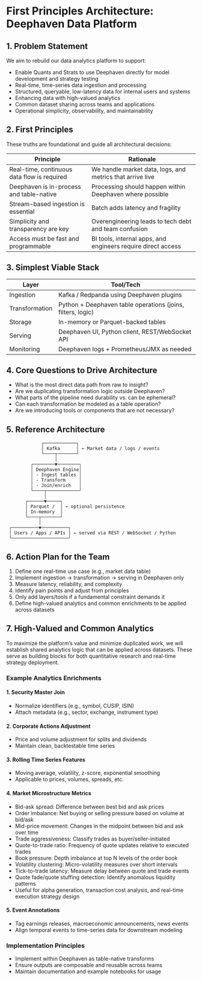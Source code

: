 
# First Principles Architecture: Deephaven Data Platform

## 1. Problem Statement

We aim to rebuild our data analytics platform to support:

- Enable Quants and Strats to use Deephaven directly for model development and strategy testing
- Real-time, time-series data ingestion and processing
- Structured, queryable, low-latency data for internal users and systems
- Enhancing data with high-valued analytics
- Common dataset sharing across teams and applications
- Operational simplicity, observability, and maintainability

## 2. First Principles

These truths are foundational and guide all architectural decisions:

| Principle                                   | Rationale                                                    |
| ------------------------------------------ | ------------------------------------------------------------ |
| Real-time, continuous data flow is required | We handle market data, logs, and metrics that arrive live    |
| Deephaven is in-process and table-native    | Processing should happen within Deephaven where possible     |
| Stream-based ingestion is essential         | Batch adds latency and fragility                             |
| Simplicity and transparency are key         | Overengineering leads to tech debt and team confusion        |
| Access must be fast and programmable        | BI tools, internal apps, and engineers require direct access |

## 3. Simplest Viable Stack

| Layer          | Tool/Tech                                                   |
| -------------- | ----------------------------------------------------------- |
| Ingestion      | Kafka / Redpanda using Deephaven plugins                    |
| Transformation | Python + Deephaven table operations (joins, filters, logic) |
| Storage        | In-memory or Parquet-backed tables                          |
| Serving        | Deephaven UI, Python client, REST/WebSocket API             |
| Monitoring     | Deephaven logs + Prometheus/JMX as needed                   |

## 4. Core Questions to Drive Architecture

- What is the most direct data path from raw to insight?
- Are we duplicating transformation logic outside Deephaven?
- What parts of the pipeline need durability vs. can be ephemeral?
- Can each transformation be modeled as a table operation?
- Are we introducing tools or components that are not necessary?

## 5. Reference Architecture

```
             ┌────────────┐
             │ Kafka      │ ← Market data / logs / events
             └────┬───────┘
                  │
         ┌────────▼────────┐
         │ Deephaven Engine│
         │ - Ingest tables │
         │ - Transform     │
         │ - Join/enrich   │
         └────┬────────────┘
              │
       ┌──────▼─────┐
       │ Parquet /  │ ← optional persistence
       │ In-memory  │
       └────┬───────┘
            │
 ┌──────────▼──────────┐
 │ Users / Apps / APIs │ ← served via REST / WebSocket / Python
 └─────────────────────┘
```

## 6. Action Plan for the Team

1. Define one real-time use case (e.g., market data table)
2. Implement ingestion → transformation → serving in Deephaven only
3. Measure latency, reliability, and complexity
4. Identify pain points and adjust from principles
5. Only add layers/tools if a fundamental constraint demands it
6. Define high-valued analytics and common enrichments to be applied across datasets

## 7. High-Valued and Common Analytics

To maximize the platform’s value and minimize duplicated work, we will establish shared analytics logic that can be applied across datasets. These serve as building blocks for both quantitative research and real-time strategy deployment.

### Example Analytics Enrichments

#### 1. Security Master Join

- Normalize identifiers (e.g., symbol, CUSIP, ISIN)
- Attach metadata (e.g., sector, exchange, instrument type)

#### 2. Corporate Actions Adjustment

- Price and volume adjustment for splits and dividends
- Maintain clean, backtestable time series

#### 3. Rolling Time Series Features

- Moving average, volatility, z-score, exponential smoothing
- Applicable to prices, volumes, spreads, etc.

#### 4. Market Microstructure Metrics

- Bid-ask spread: Difference between best bid and ask prices
- Order imbalance: Net buying or selling pressure based on volume at bid/ask
- Mid-price movement: Changes in the midpoint between bid and ask over time
- Trade aggressiveness: Classify trades as buyer/seller-initiated
- Quote-to-trade ratio: Frequency of quote updates relative to executed trades
- Book pressure: Depth imbalance at top N levels of the order book
- Volatility clustering: Micro-volatility measures over short intervals
- Tick-to-trade latency: Measure delay between quote and trade events
- Quote fade/quote stuffing detection: Identify anomalous liquidity patterns
- Useful for alpha generation, transaction cost analysis, and real-time execution strategy design

#### 5. Event Annotations

- Tag earnings releases, macroeconomic announcements, news events
- Align temporal events to time-series data for downstream modeling

### Implementation Principles

- Implement within Deephaven as table-native transforms
- Ensure outputs are composable and reusable across teams
- Maintain documentation and example notebooks for usage
